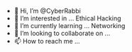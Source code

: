 - 👋 Hi, I’m @CyberRabbi
- 👀 I’m interested in ... Ethical Hacking
- 🌱 I’m currently learning ... Networking
- 💞️ I’m looking to collaborate on ...
- 📫 How to reach me ... 

<!---
CyberRabbi/CyberRabbi is a ✨ special ✨ repository because its `README.md` (this file) appears on your GitHub profile.
You can click the Preview link to take a look at your changes.
--->
